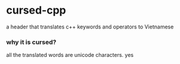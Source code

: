 # cursed-cpp
a header that translates c++ keywords and operators to Vietnamese<br>

### why it is cursed?
all the translated words are unicode characters. yes

